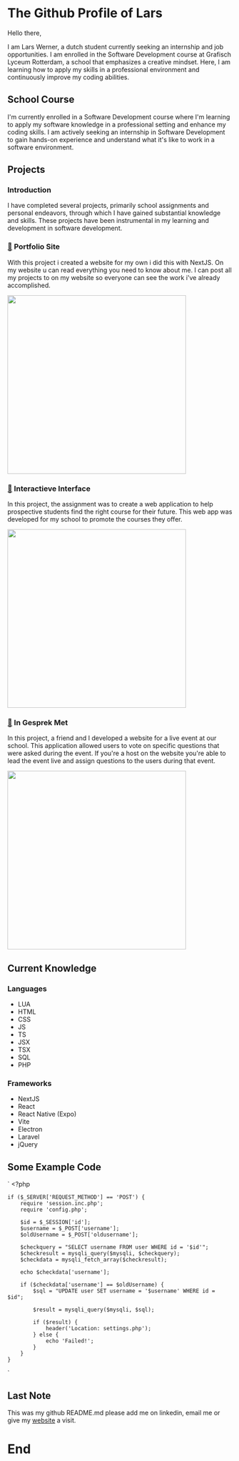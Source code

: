 # The Github Profile of Lars

Hello there,

I am Lars Werner, a dutch student currently seeking an internship and job opportunities. I am enrolled in the Software Development course at Grafisch Lyceum Rotterdam, a school that emphasizes a creative mindset. Here, I am learning how to apply my skills in a professional environment and continuously improve my coding abilities.

## School Course

I'm currently enrolled in a Software Development course where I'm learning to apply my software knowledge in a professional setting and enhance my coding skills. I am actively seeking an internship in Software Development to gain hands-on experience and understand what it's like to work in a software environment.

## Projects

### Introduction

I have completed several projects, primarily school assignments and personal endeavors, through which I have gained substantial knowledge and skills. These projects have been instrumental in my learning and development in software development.

### [📎](https://larswerner.nl) Portfolio Site

With this project i created a website for my own i did this with NextJS. On my website u can read everything you need to know about me. I can post all my projects to on my website so everyone can see the work i've already accomplished.

<img src='https://cdn.discordapp.com/attachments/829974251225743400/1253710350625275945/image.png?ex=6676d840&is=667586c0&hm=565e476b8fe765e1688e5f56840ca92e274f67d747dbecac89a54533bba29aed&' height='400'/>


### [📎](https://lfa-interactieveinterface.vercel.app/) Interactieve Interface

In this project, the assignment was to create a web application to help prospective students find the right course for their future. This web app was developed for my school to promote the courses they offer.

<img src="https://cdn.discordapp.com/attachments/829974251225743400/1253704430449070232/image.png?ex=6676d2bc&is=6675813c&hm=6086be0d3cc6966781cda2882bfba75feddc85aba73aa29c4500ed6f95aac9b0&" height='400' />

### [📎](https://ingesprekmet24.nl) In Gesprek Met

In this project, a friend and I developed a website for a live event at our school. This application allowed users to vote on specific questions that were asked during the event. If you're a host on the website you're able to lead the event live and assign questions to the users during that event.

<img src='https://cdn.discordapp.com/attachments/829974251225743400/1253706740172718100/image.png?ex=6676d4e3&is=66758363&hm=a73dae4545316ff9070caf2701a745757615d615b721d9c641615bbed503f4ed&' height='400'/>

## Current Knowledge

### Languages

- LUA
- HTML
- CSS
- JS
- TS
- JSX
- TSX
- SQL
- PHP

### Frameworks

- NextJS
- React
- React Native (Expo)
- Vite
- Electron
- Laravel
- jQuery

## Some Example Code

`
    <?php

    if ($_SERVER['REQUEST_METHOD'] == 'POST') {
        require 'session.inc.php';
        require 'config.php';

        $id = $_SESSION['id'];
        $username = $_POST['username'];
        $oldUsername = $_POST['oldusername'];

        $checkquery = "SELECT username FROM user WHERE id = '$id'";
        $checkresult = mysqli_query($mysqli, $checkquery);
        $checkdata = mysqli_fetch_array($checkresult);

        echo $checkdata['username'];

        if ($checkdata['username'] == $oldUsername) {
            $sql = "UPDATE user SET username = '$username' WHERE id = $id";

            $result = mysqli_query($mysqli, $sql);
        
            if ($result) {
                header('Location: settings.php');
            } else {
                echo 'Failed!';
            }
        }
    }
`

## Last Note

This was my github README.md please add me on linkedin, email me or give my [website](https://larswerner.nl) a visit.

# End
